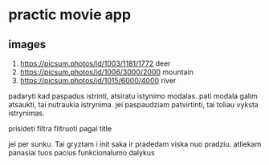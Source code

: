 # practic movie app

## images

1.  https://picsum.photos/id/1003/1181/1772 deer
2.  https://picsum.photos/id/1006/3000/2000 mountain
3.  https://picsum.photos/id/1015/6000/4000 river

padaryti kad paspadus istrinti, atsiratu istynimo modalas. pati modala galim atsaukti, tai nutraukia istrynima. jei paspaudziam patvirtinti, tai toliau vyksta istrynimas.

prisideti filtra filtruoti pagal title

jei per sunku. Tai gryztam i init saka ir pradedam viska nuo pradziu. atliekam panasiai tuos pacius funkcionalumo dalykus
